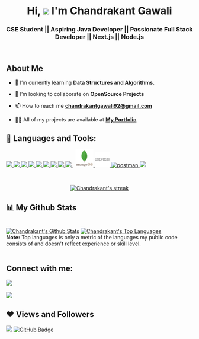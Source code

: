 <!-- <a href="#"><img width="100%" height="auto" src="https://media.licdn.com/dms/image/D5616AQFToW2EIuFvxw/profile-displaybackgroundimage-shrink_350_1400/0/1669955579750?e=1680134400&v=beta&t=BYyKIVrTbMBGyblIKzoixFV64nelG7MryZqIaMFTgtY" height="175px"/></a> -->

<h1 align="center">Hi, <img src="https://raw.githubusercontent.com/MartinHeinz/MartinHeinz/master/wave.gif" width="30px"> I'm Chandrakant Gawali</h1>
<h3 align="center"> CSE Student || Aspiring Java Developer || Passionate Full Stack Developer || Next.js || Node.js </h3>

<br>

##  About Me

<!-- - 🔭 I’m currently working on **Microservices Projects** -->

- 🌱 I’m currently learning **Data Structures and Algorithms.**

- 👯 I’m looking to collaborate on **OpenSource Projects**

- 📫 How to reach me **chandrakantgawali92@gmail.com**

- 👨‍💻 All of my projects are available at **[My Portfolio](https://chandrakantgawali.vercel.app/)**

<!-- - ⚡ Fun fact **I just love to code have tea and again code** -->

## 🚀 Languages and Tools:

<p align="left"> 
    <a href="https://www.java.com" target="_blank"> <img src="https://img.icons8.com/color/48/000000/java-coffee-cup-logo.png"/> </a>
    <a href="https://reactjs.org/" target="_blank"> <img src="https://img.icons8.com/color/48/000000/react-native.png"/> </a>
    <a href="https://nextjs.org/" target="_blank"> <img src="https://www.google.com/url?sa=i&url=https%3A%2F%2Fwww.youtube.com%2Fwatch%3Fv%3Dcxm6FNyKzwA&psig=AOvVaw10I7U1oAhMcA1MO-XwAiTu&ust=1675882393725000&source=images&cd=vfe&ved=0CBAQjRxqFwoTCKiswMmKhP0CFQAAAAAdAAAAABAE"/> </a> 
    <a href="https://developer.mozilla.org/en-US/docs/Web/JavaScript" target="_blank"> <img src="https://img.icons8.com/color/48/000000/javascript.png"/> </a> 
    <a href="https://www.w3.org/html/" target="_blank"> <img src="https://img.icons8.com/color/48/000000/html-5.png"/> </a> 
    <a href="https://www.w3schools.com/css/" target="_blank"> <img src="https://img.icons8.com/color/48/000000/css3.png"/> </a> 
    <a href="https://getbootstrap.com" target="_blank"> <img src="https://img.icons8.com/color/48/000000/bootstrap.png"/> </a> 
    <a href="https://www.python.org" target="_blank"> <img src="https://img.icons8.com/color/48/000000/python.png"/> </a> 
    <a style="padding-right:8px;" href="https://www.mysql.com/" target="_blank"> <img src="https://img.icons8.com/fluent/50/000000/mysql-logo.png"/> </a>
    <a href="https://www.mongodb.com/" target="_blank"> <img src="https://raw.githubusercontent.com/devicons/devicon/master/icons/mongodb/mongodb-original-wordmark.svg" alt="mongodb" width="48" height="48"/> </a> 
     <a href="https://expressjs.com" target="_blank"> <img src="https://raw.githubusercontent.com/devicons/devicon/master/icons/express/express-original-wordmark.svg" alt="express" width="40" height="40"/> </a>
    <a href="https://postman.com" target="_blank"> <img src="https://www.vectorlogo.zone/logos/getpostman/getpostman-icon.svg" alt="postman" width="45" height="45"/> </a>   
    <a href="https://git-scm.com/" target="_blank"> <img src="https://img.icons8.com/color/48/000000/git.png"/> </a> 
     
   
   
</p>

<!-- [![React Badge](https://img.shields.io/badge/-React-61DBFB?style=for-the-badge&labelColor=black&logo=react&logoColor=61DBFB)](#)  [![Javascript Badge](https://img.shields.io/badge/-Javascript-F0DB4F?style=for-the-badge&labelColor=black&logo=javascript&logoColor=F0DB4F)](#) [![Typescript Badge](https://img.shields.io/badge/-Typescript-007acc?style=for-the-badge&labelColor=black&logo=typescript&logoColor=007acc)](#) [![Nodejs Badge](https://img.shields.io/badge/-Nodejs-3C873A?style=for-the-badge&labelColor=black&logo=node.js&logoColor=3C873A)](#) [![GraphQL Badge](https://img.shields.io/badge/-GraphQl-e535ab?style=for-the-badge&labelColor=black&logo=node.js&logoColor=e535ab)](#) -->
<br/>

<p align="center">
    <a href="https://github.com/Chandrakant92/github-readme-streak-stats">
        <img title="🔥 Get streak stats for your profile at git.io/streak-stats" alt="Chandrakant's streak" src="https://github-readme-streak-stats.herokuapp.com/?user=Chandrakant92&theme=black-ice&hide_border=true&stroke=0000&background=060A0CD0"/>
    </a>
</p>

## 📊 My Github Stats

  <br/>
    <a href="https://github.com/Chandrakant92/github-readme-stats"><img alt="Chandrakant's Github Stats" src="https://github-readme-stats.vercel.app/api?username=Chandrakant92&show_icons=true&count_private=true&theme=react&hide_border=true&bg_color=0D1117" /></a>
  <a href="https://github.com/Chandrakant92/github-readme-stats"><img alt="Chandrakant's Top Languages" src="https://github-readme-stats.vercel.app/api/top-langs/?username=Chandrakant92&langs_count=8&count_private=true&layout=compact&theme=react&hide_border=true&bg_color=0D1117" /></a>
  <br/>
  <b>Note:</b> Top languages is only a metric of the languages my public code consists of and doesn't reflect experience or skill level.


<br/>
<br/>



## Connect with me:
<p align="left">

<a href = "https://www.linkedin.com/in/chandrakant-gawali-0b2501249"><img src="https://img.icons8.com/fluent/48/000000/linkedin.png"/></a>

<a href = "https://www.instagram.com/chandrkant_99/"><img src="https://img.icons8.com/fluent/48/000000/instagram-new.png"/></a>


</p>

## ❤ Views and Followers
<a href="https://github.com/Meghna-DAS/github-profile-views-counter">
    <img src="https://komarev.com/ghpvc/?username=Chandrakant92">
</a>
<a href="https://github.com/Chandrakant92?tab=followers"><img src="https://img.shields.io/github/followers/GawaliAbhishek?label=Followers&style=social" alt="GitHub Badge"></a>
